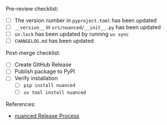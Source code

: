 Pre-review checklist:
- [ ] The version number in `pyproject.toml` has been updated
- [ ] `__version__` in `src/nuanced/__init__.py` has been updated
- [ ] `uv.lock` has been updated by running `uv sync`
- [ ] `CHANGELOG.md` has been updated

Post-merge checklist:
- [ ] Create GitHub Release
- [ ] Publish package to PyPI
- [ ] Verify installation
  - [ ] `pip install nuanced`
  - [ ] `uv tool install nuanced`

References:
 - [nuanced Release Process](https://docs.nuanced.dev/versioning#release-process)
